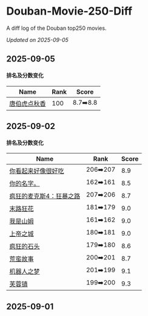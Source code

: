 # Douban-Movie-250-Diff

A diff log of the Douban top250 movies.

*Updated on 2025-09-05*

## 2025-09-05


#### 排名及分数变化

|     Name    |   Rank   |   Score  |
| ---------- | -------- | -------- |
| [唐伯虎点秋香](https://movie.douban.com/subject/1306249) | 100 | 8.7➡️8.8 |
## 2025-09-02


#### 排名及分数变化

|     Name    |   Rank   |   Score  |
| ---------- | -------- | -------- |
| [你看起来好像很好吃](https://movie.douban.com/subject/4848115) | 206➡️207 | 8.9 |
| [你的名字。](https://movie.douban.com/subject/26683290) | 162➡️161 | 8.5 |
| [疯狂的麦克斯4：狂暴之路](https://movie.douban.com/subject/3592854) | 207➡️206 | 8.7 |
| [末路狂花](https://movie.douban.com/subject/1291992) | 181➡️179 | 9.0 |
| [我是山姆](https://movie.douban.com/subject/1306861) | 161➡️162 | 9.0 |
| [上帝之城](https://movie.douban.com/subject/1292208) | 180➡️181 | 9.0 |
| [疯狂的石头](https://movie.douban.com/subject/1862151) | 179➡️180 | 8.6 |
| [荒蛮故事](https://movie.douban.com/subject/24750126) | 200➡️201 | 8.7 |
| [机器人之梦](https://movie.douban.com/subject/35426925) | 201➡️199 | 9.1 |
| [芙蓉镇](https://movie.douban.com/subject/1297880) | 199➡️200 | 9.3 |
## 2025-09-01

